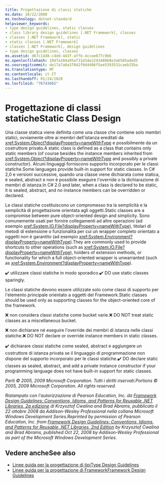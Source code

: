 ```yaml
---
title: Progettazione di classi statiche
ms.date: 10/22/2008
ms.technology: dotnet-standard
helpviewer_keywords:
- type design guidelines, static classes
- class library design guidelines [.NET Framework], classes
- classes [.NET Framework], static
- static classes [.NET Framework]
- classes [.NET Framework], design guidelines
- type design guidelines, classes
ms.assetid: d67c14d8-c4dd-443f-affb-4ccae677c9b6
ms.openlocfilehash: 104fa204a95ef31d34e224348068e3a6505aded5
ms.sourcegitcommit: de17a7a0a37042f0d4406f5ae5393531caeb25ba
ms.translationtype: MT
ms.contentlocale: it-IT
ms.lasthandoff: 01/24/2020
ms.locfileid: "76743602"
---
```

# <a name="static-class-design"></a><span data-ttu-id="43170-102">Progettazione di classi statiche</span><span class="sxs-lookup"><span data-stu-id="43170-102">Static Class Design</span></span>
<span data-ttu-id="43170-103">Una classe statica viene definita come una classe che contiene solo membri statici, ovviamente oltre ai membri dell'istanza ereditati da <xref:System.Object?displayProperty=nameWithType> e possibilmente da un costruttore privato.</span><span class="sxs-lookup"><span data-stu-id="43170-103">A static class is defined as a class that contains only static members (of course besides the instance members inherited from <xref:System.Object?displayProperty=nameWithType> and possibly a private constructor).</span></span> <span data-ttu-id="43170-104">Alcuni linguaggi forniscono supporto incorporato per le classi statiche.</span><span class="sxs-lookup"><span data-stu-id="43170-104">Some languages provide built-in support for static classes.</span></span> <span data-ttu-id="43170-105">In C# 2,0 e versioni successive, quando una classe viene dichiarata come statica, è sealed, abstract e non è possibile eseguire l'override o la dichiarazione di membri di istanza.</span><span class="sxs-lookup"><span data-stu-id="43170-105">In C# 2.0 and later, when a class is declared to be static, it is sealed, abstract, and no instance members can be overridden or declared.</span></span>

 <span data-ttu-id="43170-106">Le classi statiche costituiscono un compromesso tra la semplicità e la semplicità di progettazione orientata agli oggetti.</span><span class="sxs-lookup"><span data-stu-id="43170-106">Static classes are a compromise between pure object-oriented design and simplicity.</span></span> <span data-ttu-id="43170-107">Sono comunemente usati per fornire collegamenti ad altre operazioni (ad esempio <xref:System.IO.File?displayProperty=nameWithType>), titolari di metodi di estensione o funzionalità per cui un wrapper completo orientato a oggetti non è garantito (ad esempio <xref:System.Environment?displayProperty=nameWithType>).</span><span class="sxs-lookup"><span data-stu-id="43170-107">They are commonly used to provide shortcuts to other operations (such as <xref:System.IO.File?displayProperty=nameWithType>), holders of extension methods, or functionality for which a full object-oriented wrapper is unwarranted (such as <xref:System.Environment?displayProperty=nameWithType>).</span></span>

 <span data-ttu-id="43170-108">✔️ utilizzare classi statiche in modo sporadico.</span><span class="sxs-lookup"><span data-stu-id="43170-108">✔️ DO use static classes sparingly.</span></span>

 <span data-ttu-id="43170-109">Le classi statiche devono essere utilizzate solo come classi di supporto per l'elemento principale orientato a oggetti del Framework.</span><span class="sxs-lookup"><span data-stu-id="43170-109">Static classes should be used only as supporting classes for the object-oriented core of the framework.</span></span>

 <span data-ttu-id="43170-110">❌ non considera classi statiche come bucket varie.</span><span class="sxs-lookup"><span data-stu-id="43170-110">❌ DO NOT treat static classes as a miscellaneous bucket.</span></span>

 <span data-ttu-id="43170-111">❌ non dichiarare né eseguire l'override dei membri di istanza nelle classi statiche.</span><span class="sxs-lookup"><span data-stu-id="43170-111">❌ DO NOT declare or override instance members in static classes.</span></span>

 <span data-ttu-id="43170-112">✔️ dichiarare classi statiche come sealed, abstract e aggiungere un costruttore di istanza privata se il linguaggio di programmazione non dispone del supporto incorporato per le classi statiche.</span><span class="sxs-lookup"><span data-stu-id="43170-112">✔️ DO declare static classes as sealed, abstract, and add a private instance constructor if your programming language does not have built-in support for static classes.</span></span>

 <span data-ttu-id="43170-113">*Parti © 2005, 2009 Microsoft Corporation. Tutti i diritti riservati.*</span><span class="sxs-lookup"><span data-stu-id="43170-113">*Portions © 2005, 2009 Microsoft Corporation. All rights reserved.*</span></span>

 <span data-ttu-id="43170-114">*Ristampato con l'autorizzazione di Pearson Education, Inc. da [Framework Design Guidelines: Conventions, Idioms, and Patterns for Reusable .NET Libraries, 2a edizione](https://www.informit.com/store/framework-design-guidelines-conventions-idioms-and-9780321545619) di Krzysztof Cwalina and Brad Abrams, pubblicato il 22 ottobre 2008 da Addison-Wesley Professional nella collana Microsoft Windows Development Series.*</span><span class="sxs-lookup"><span data-stu-id="43170-114">*Reprinted by permission of Pearson Education, Inc. from [Framework Design Guidelines: Conventions, Idioms, and Patterns for Reusable .NET Libraries, 2nd Edition](https://www.informit.com/store/framework-design-guidelines-conventions-idioms-and-9780321545619) by Krzysztof Cwalina and Brad Abrams, published Oct 22, 2008 by Addison-Wesley Professional as part of the Microsoft Windows Development Series.*</span></span>

## <a name="see-also"></a><span data-ttu-id="43170-115">Vedere anche</span><span class="sxs-lookup"><span data-stu-id="43170-115">See also</span></span>

- [<span data-ttu-id="43170-116">Linee guida per la progettazione di tipi</span><span class="sxs-lookup"><span data-stu-id="43170-116">Type Design Guidelines</span></span>](../../../docs/standard/design-guidelines/type.md)
- [<span data-ttu-id="43170-117">Linee guida per la progettazione di Framework</span><span class="sxs-lookup"><span data-stu-id="43170-117">Framework Design Guidelines</span></span>](../../../docs/standard/design-guidelines/index.md)
